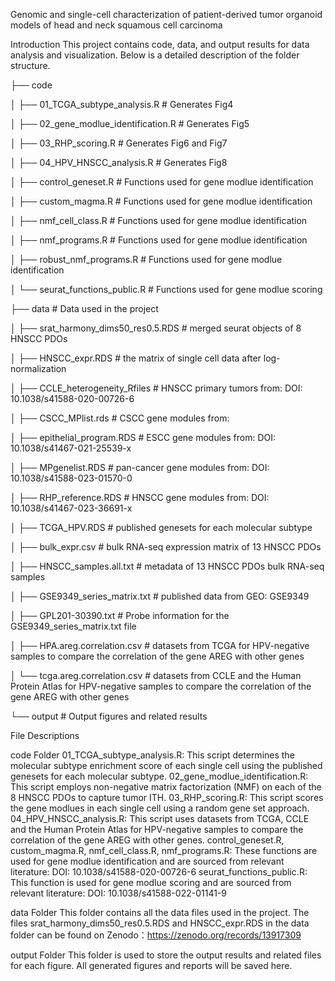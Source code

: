 Genomic and single-cell characterization of patient-derived tumor organoid models of head and neck squamous cell carcinoma


Introduction
This project contains code, data, and output results for data analysis and visualization. Below is a detailed description of the folder structure.

├── code

│   ├── 01_TCGA_subtype_analysis.R          # Generates Fig4

│   ├── 02_gene_modlue_identification.R     # Generates Fig5

│   ├── 03_RHP_scoring.R                    # Generates Fig6 and Fig7

│   ├── 04_HPV_HNSCC_analysis.R             # Generates Fig8

│   ├── control_geneset.R              # Functions used for gene modlue identification

│   ├── custom_magma.R                 # Functions used for gene modlue identification

│   ├── nmf_cell_class.R               # Functions used for gene modlue identification

│   ├── nmf_programs.R                 # Functions used for gene modlue identification

│   ├── robust_nmf_programs.R          # Functions used for gene modlue identification

│   └── seurat_functions_public.R      # Functions used for gene modlue scoring

├── data               # Data used in the project

│   ├── srat_harmony_dims50_res0.5.RDS # merged seurat objects of 8 HNSCC PDOs 

│   ├── HNSCC_expr.RDS                 # the matrix of single cell data after log-normalization

│   ├── CCLE_heterogeneity_Rfiles      # HNSCC primary tumors from: DOI: 10.1038/s41588-020-00726-6

│   ├── CSCC_MPlist.rds                # CSCC gene modules from: 

│   ├── epithelial_program.RDS         # ESCC gene modules from: DOI: 10.1038/s41467-021-25539-x

│   ├── MPgenelist.RDS                 # pan-cancer gene modules from: DOI: 10.1038/s41588-023-01570-0

│   ├── RHP_reference.RDS              # HNSCC gene modules from: DOI: 10.1038/s41467-023-36691-x

│   ├── TCGA_HPV.RDS                   # published genesets for each molecular subtype

│   ├── bulk_expr.csv                  # bulk RNA-seq expression matrix of 13 HNSCC PDOs

│   ├── HNSCC_samples.all.txt          # metadata of 13 HNSCC PDOs bulk RNA-seq samples

│   ├── GSE9349_series_matrix.txt      # published data from GEO: GSE9349

│   ├── GPL201-30390.txt               # Probe information for the GSE9349_series_matrix.txt file

│   ├── HPA.areg.correlation.csv       # datasets from TCGA for HPV-negative samples to compare the correlation of the gene AREG with other genes

│   └── tcga.areg.correlation.csv      # datasets from CCLE and the Human Protein Atlas for HPV-negative samples to compare the correlation of the gene AREG with other genes

└── output             # Output figures and related results


File Descriptions

code Folder
01_TCGA_subtype_analysis.R: This script determines the molecular subtype enrichment score of each single cell using the published genesets for each molecular subtype.
02_gene_modlue_identification.R: This script employs non-negative matrix factorization (NMF) on each of the 8 HNSCC PDOs to capture tumor ITH.
03_RHP_scoring.R: This script scores the gene modlues in each single cell using a random gene set approach.
04_HPV_HNSCC_analysis.R: This script uses datasets from TCGA, CCLE and the Human Protein Atlas for HPV-negative samples to compare the correlation of the gene AREG with other genes.
control_geneset.R, custom_magma.R, nmf_cell_class.R, nmf_programs.R: These functions are used for gene modlue identification and are sourced from relevant literature: DOI: 10.1038/s41588-020-00726-6
seurat_functions_public.R: This function is used for gene modlue scoring and are sourced from relevant literature: DOI: 10.1038/s41588-022-01141-9

data Folder
This folder contains all the data files used in the project. 
The files srat_harmony_dims50_res0.5.RDS and HNSCC_expr.RDS in the data folder can be found on Zenodo：https://zenodo.org/records/13917309

output Folder
This folder is used to store the output results and related files for each figure. All generated figures and reports will be saved here.

 
